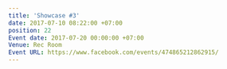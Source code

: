 ```yaml
---
title: 'Showcase #3'
date: 2017-07-10 08:22:00 +07:00
position: 22
Event date: 2017-07-20 00:00:00 +07:00
Venue: Rec Room
Event URL: https://www.facebook.com/events/474865212862915/
---
```



